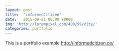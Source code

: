 ```yaml
---
layout: post
title:  "informedCitizen"
date:   2015-09-21 00:00 +0000
img: 'http://lorempixel.com/400/99/city/'
categories: portfolio
---
```


This is a portfolio example
http://informedcitizen.co/